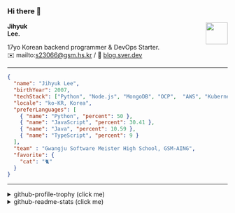 ### Hi there 👋
<img src="https://github.githubassets.com/images/mona-loading-default.gif" width="50px" align="right">
</a>

**Jihyuk\
Lee.**

17yo Korean backend programmer & DevOps Starter.\
✉️ mailto:s23066@gsm.hs.kr
/ 
🔗 [blog.sver.dev](https://blog.sver.dev)

---

```json
{
  "name": "Jihyuk Lee",
  "birthYear": 2007,
  "techStack": ["Python", "Node.js", "MongoDB", "OCP",  "AWS", "Kubernetes"],
  "locale": "ko-KR, Korea",
  "preferLanguages": [
    { "name": "Python", "percent": 50 },
    { "name": "JavaScript", "percent": 30.41 },
    { "name": "Java", "percent": 10.59 },
    { "name": "TypeScript", "percent": 9 }
  ],
  "team" : "Gwangju Software Meister High School, GSM-AING",
  "favorite": {
    "cat": "🐈"
  }
}
```
---
<details>
  <summary>github-profile-trophy (click me)</summary>
  
![](https://github-profile-trophy.vercel.app/?username=withJihyuk&row=1&column=8&theme=nord)
  
</details>
<details>
  <summary>github-readme-stats (click me)</summary>
  
<!--START_SECTION:waka-->
![Code Time](http://img.shields.io/badge/Code%20Time-293%20hrs%2045%20mins-blue)

![Lines of code](https://img.shields.io/badge/%EC%A0%80%EB%8A%94%20%EC%97%AC%ED%83%9C%EA%B9%8C%EC%A7%80%20-275.7%20thousand%20%EC%A4%84%EC%9D%98%20%EC%BD%94%EB%93%9C%EB%A5%BC%20%EC%9E%91%EC%84%B1%ED%96%88%EC%96%B4%EC%9A%94.-blue)

**저는 저녁형 인간이에요. 🦉** 

```text
🌞 아침                     61 commits          ███░░░░░░░░░░░░░░░░░░░░░░   10.25 % 
🌆 낮　                     193 commits         ████████░░░░░░░░░░░░░░░░░   32.44 % 
🌃 저녁                     251 commits         ███████████░░░░░░░░░░░░░░   42.18 % 
🌙 밤　                     90 commits          ████░░░░░░░░░░░░░░░░░░░░░   15.13 % 
```


📊 **저는 이번주를 이렇게 시간을 보냈어요.** 

```text
🕑︎ Timezone: Asia/Seoul

💬 프로그래밍 언어들: 
TypeScript               1 hr 8 mins         ███████████░░░░░░░░░░░░░░   43.45 % 
Other                    29 mins             █████░░░░░░░░░░░░░░░░░░░░   18.71 % 
JavaScript               23 mins             ████░░░░░░░░░░░░░░░░░░░░░   15.07 % 
CSS                      8 mins              █░░░░░░░░░░░░░░░░░░░░░░░░   05.71 % 
Image (svg)              8 mins              █░░░░░░░░░░░░░░░░░░░░░░░░   05.47 % 

🔥 에디터들: 
VS Code                  2 hrs 36 mins       █████████████████████████   100.00 % 

💻 운영 체제들: 
Mac                      2 hrs 36 mins       █████████████████████████   100.00 % 
```


 Last Updated on 19/04/2024 18:37:45 UTC
<!--END_SECTION:waka-->

</details>

</div>

